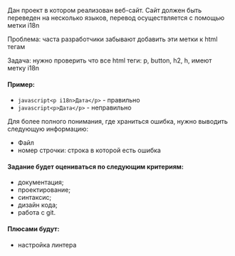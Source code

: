 Дан проект в котором реализован веб-сайт. Сайт должен быть переведен на несколько языков, перевод осуществляется с помощью метки i18n

Проблема: часта разработчики забывают добавить эти метки к html тегам

Задача: нужно проверить что все html теги: p, button, h2, h, имеют метку i18n

#### Пример:

- ```javascript<p i18n>Дата</p>``` - правильно
- ```javascript<p>Дата</p>``` - неправильно

Для более полного понимания, где храниться ошибка, нужно выводить следующую информацию: 
- Файл
- номер строчки: строка в которой есть ошибка

#### Задание будет оцениваться по следующим критериям:
- документация; 
- проектирование; 
- синтаксис; 
- дизайн кода;
- работа с git.

#### Плюсами будут:
- настройка линтера
